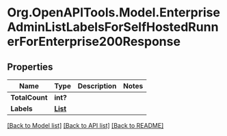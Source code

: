 # Org.OpenAPITools.Model.EnterpriseAdminListLabelsForSelfHostedRunnerForEnterprise200Response

## Properties

Name | Type | Description | Notes
------------ | ------------- | ------------- | -------------
**TotalCount** | **int?** |  | 
**Labels** | [**List<SelfHostedRunnerLabel>**](SelfHostedRunnerLabel.md) |  | 

[[Back to Model list]](../README.md#documentation-for-models) [[Back to API list]](../README.md#documentation-for-api-endpoints) [[Back to README]](../README.md)

